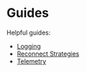 # Guides

Helpful guides:

- [Logging](logging.md)  
- [Reconnect Strategies](reconnect-strategies.md)  
- [Telemetry](telemetry.md)
